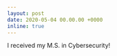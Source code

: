 ```yaml
---
layout: post
date: 2020-05-04 00.00.00 +0000
inline: true
---
```


I received my M.S. in Cybersecurity! 
